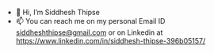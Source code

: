 - 👋 Hi, I’m Siddhesh Thipse
- 📫 You can reach me on my personal Email ID siddheshthipse@gmail.com or on Linkedin at https://www.linkedin.com/in/siddhesh-thipse-396b05157/

<!---
siddheshthipse/siddheshthipse is a ✨ special ✨ repository because its `README.md` (this file) appears on your GitHub profile.
You can click the Preview link to take a look at your changes.
--->
